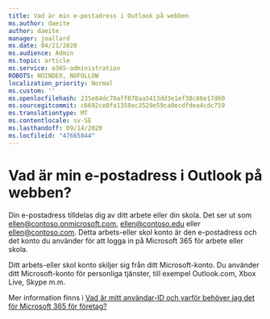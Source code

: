 ```yaml
---
title: Vad är min e-postadress i Outlook på webben
ms.author: daeite
author: daeite
manager: joallard
ms.date: 04/21/2020
ms.audience: Admin
ms.topic: article
ms.service: o365-administration
ROBOTS: NOINDEX, NOFOLLOW
localization_priority: Normal
ms.custom: ''
ms.openlocfilehash: 235e84dc70aff078aa5413dd3e1ef38c86e17d60
ms.sourcegitcommit: c6692ce0fa1358ec3529e59ca0ecdfdea4cdc759
ms.translationtype: MT
ms.contentlocale: sv-SE
ms.lasthandoff: 09/14/2020
ms.locfileid: "47665844"
---
```

# <a name="what-is-my-email-address-in-outlook-on-the-web"></a>Vad är min e-postadress i Outlook på webben?

Din e-postadress tilldelas dig av ditt arbete eller din skola. Det ser ut som ellen@contoso.onmicrosoft.com, ellen@contoso.edu eller ellen@contoso.com. Detta arbets-eller skol konto är den e-postadress och det konto du använder för att logga in på Microsoft 365 för arbete eller skola.

Ditt arbets-eller skol konto skiljer sig från ditt Microsoft-konto. Du använder ditt Microsoft-konto för personliga tjänster, till exempel Outlook.com, Xbox Live, Skype m.m.

Mer information finns i [Vad är mitt användar-ID och varför behöver jag det för Microsoft 365 för företag?](https://support.office.com/article/37da662b-5da6-4b56-a091-2731b2ecc8b4)
